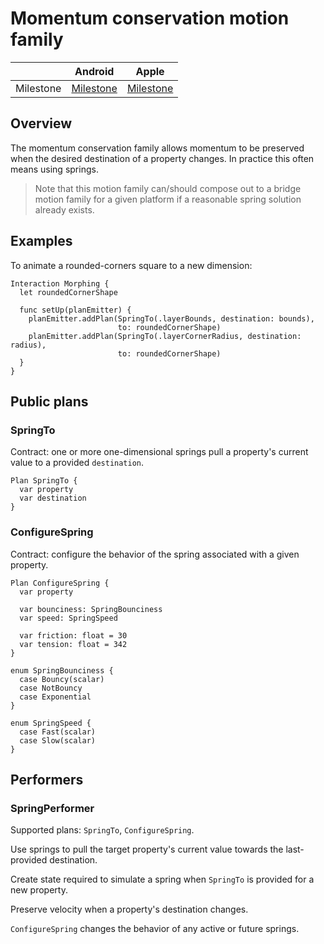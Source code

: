 # Momentum conservation motion family

|  | Android | Apple |
| --- | --- | --- |
| Milestone | [Milestone](https://github.com/material-motion/material-motion-family-rebound-android/milestone/1) | [Milestone](https://github.com/material-motion/material-motion-family-pop-swift/milestone/1) |

## Overview

The momentum conservation family allows momentum to be preserved when the desired destination of a property changes. In practice this often means using springs.

> Note that this motion family can/should compose out to a bridge motion family for a given platform if a reasonable spring solution already exists.

## Examples

To animate a rounded-corners square to a new dimension:

    Interaction Morphing {
      let roundedCornerShape
      
      func setUp(planEmitter) {
        planEmitter.addPlan(SpringTo(.layerBounds, destination: bounds),
                            to: roundedCornerShape)
        planEmitter.addPlan(SpringTo(.layerCornerRadius, destination: radius),
                            to: roundedCornerShape)
      }
    }

## Public plans

### SpringTo

Contract: one or more one-dimensional springs pull a property's current value to a provided `destination`.

    Plan SpringTo {
      var property
      var destination
    }

### ConfigureSpring

Contract: configure the behavior of the spring associated with a given property.

    Plan ConfigureSpring {
      var property
      
      var bounciness: SpringBounciness
      var speed: SpringSpeed
    
      var friction: float = 30
      var tension: float = 342
    }

    enum SpringBounciness {
      case Bouncy(scalar)
      case NotBouncy
      case Exponential
    }

    enum SpringSpeed {
      case Fast(scalar)
      case Slow(scalar)
    }

## Performers

### SpringPerformer

Supported plans: `SpringTo`, `ConfigureSpring`.

Use springs to pull the target property's current value towards the last-provided destination.

Create state required to simulate a spring when `SpringTo` is provided for a new property.

Preserve velocity when a property's destination changes.

`ConfigureSpring` changes the behavior of any active or future springs.
